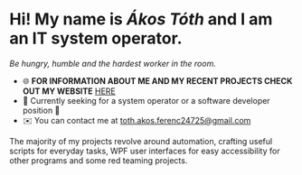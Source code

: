 Hi! My name is *Ákos Tóth* and I am an **IT system operator**.
=================================================================================================================================

*Be hungry, humble and the hardest worker in the room.*

* 🌐  **FOR INFORMATION ABOUT ME AND MY RECENT PROJECTS CHECK OUT MY WEBSITE** [HERE](https://www.it-kalauz.com)
* 💼  Currently seeking for a system operator or a software developer position 👀
* ✉️  You can contact me at [toth.akos.ferenc24725@gmail.com](mailto:toth.akos.ferenc24725@gmail.com)

The majority of my projects revolve around automation, crafting useful scripts for everyday tasks, WPF user interfaces for easy accessibility for other programs and some red teaming projects.
